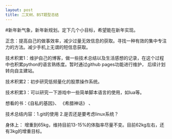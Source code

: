 ```yaml
---
layout: post
title: 二叉树、BST题型总结
---
```


#新年新气象，新年新规划。定下几个小目标，希望能在新年实现。


正念：提高自己的做事效率，减少过量无效信息的获取。寻找一种有效的集中专注力的方法。减少手机上无谓的短信息获取。

技术积累1：维护自己的博客，做一些技术总结以及生活感想的记录，在这个过程中也积累python的语言熟练度。暂时通过github pages功能进行维护，
后续计划转向自主建站。

技术积累2：初步研究低频量化的股票操作系统。

技术积累3：可以研究一下游戏中一些简单脚本语言的使用，如lua等。

想看的书：《自私的基因》、 《希腊神话》 、 

技术总结内容：1.git的使用 2.是否还是要考虑linux系统？

身体上：
增重到65kg，维持目前13-15%的体脂率尽量不变。目前62kg左右，还有3kg的增重目标。